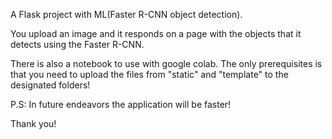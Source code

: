 A Flask project with ML(Faster R-CNN object detection). 

You upload an image and it responds on a page with the objects that it detects using the Faster R-CNN.

There is also a notebook to use with google colab. The only prerequisites is that you need to upload the files from "static"
and "template" to the designated folders!

P.S: In future endeavors the application will be faster!

Thank you!

